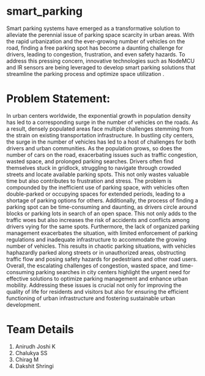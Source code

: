 # smart_parking
 
 Smart parking systems have emerged as a transformative solution to alleviate the
 perennial issue of parking space scarcity in urban areas. With the rapid urbanization
and the ever-growing number of vehicles on the road, finding a free parking spot has
become a daunting challenge for drivers, leading to congestion, frustration, and even
safety hazards. To address this pressing concern, innovative technologies such as
NodeMCU and IR sensors are being leveraged to develop smart parking solutions that
streamline the parking process and optimize space utilization .

#  Problem Statement:
In urban centers worldwide, the exponential growth in population density has led to a
corresponding surge in the number of vehicles on the roads. As a result, densely
populated areas face multiple challenges stemming from the strain on existing
transportation infrastructure. In bustling city centers, the surge in the number of
vehicles has led to a host of challenges for both drivers and urban communities. As
the population grows, so does the number of cars on the road, exacerbating issues
such as traffic congestion, wasted space, and prolonged parking searches. Drivers
often find themselves stuck in gridlock, struggling to navigate through crowded
streets and locate available parking spots. This not only wastes valuable time but also
contributes to frustration and stress.
The problem is compounded by the inefficient use of parking space, with vehicles
often double-parked or occupying spaces for extended periods, leading to a shortage
of parking options for others. Additionally, the process of finding a parking spot can
be time-consuming and daunting, as drivers circle around blocks or parking lots in
search of an open space. This not only adds to the traffic woes but also increases the
risk of accidents and conflicts among drivers vying for the same spots.
Furthermore, the lack of organized parking management exacerbates the situation,
with limited enforcement of parking regulations and inadequate infrastructure to
accommodate the growing number of vehicles. This results in chaotic parking
situations, with vehicles haphazardly parked along streets or in unauthorized areas,
obstructing traffic flow and posing safety hazards for pedestrians and other road users.
Overall, the escalating challenges of congestion, wasted space, and time-consuming
parking searches in city centers highlight the urgent need for effective solutions to
optimize parking management and enhance urban mobility. Addressing these issues is
crucial not only for improving the quality of life for residents and visitors but also for
ensuring the efficient functioning of urban infrastructure and fostering sustainable
urban development. 

# Team Details 

1. Anirudh Joshi K
2. Chalukya SS
3. Chirag M
4. Dakshit Shringi

